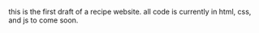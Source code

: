 this is the first draft of a recipe website. 
all code is currently in html, css, and js to come soon.